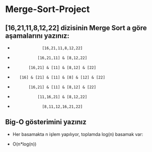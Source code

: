 # Merge-Sort-Project

## [16,21,11,8,12,22] dizisinin Merge Sort a göre aşamalarını yazınız:

-                  [16,21,11,8,12,22]

-                [16,21,11] & [8,12,22]

-            [16,21] & [11] & [8,12] & [22]

-        [16] & [21] & [11] & [8] & [12] & [22]

-            [16,21] & [11] & [8,12] & [22]

-                [11,16,21] & [8,12,22]

-                  [8,11,12,16,21,22]

## Big-O gösterimini yazınız

- Her basamakta n işlem yapılıyor, toplamda log(n) basamak var:

- O(n*log(n))